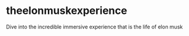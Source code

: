 # theelonmuskexperience
Dive into the incredible immersive experience that is the life of elon musk
